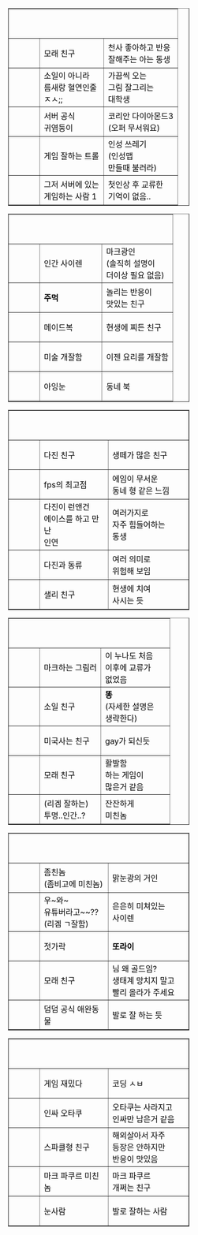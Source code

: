 <!DOCTYPE html>
<html lang="en">
<head>
    <meta charset="UTF-8">
    <meta name="viewport" content="width=device-width, initial-scale=1.0">
    <title>덤앤더머첫인상현인상표 - by Kei</title>
    <style>
        *{box-sizing: border-box; padding: 0px; margin: 0px;}
        body{
            color: black;
            font-size: small;
            text-align: center;
        }
        a{
            text-decoration: none;
            color: black;
        }
        .div1{background-image: url(data/dnd/2025__1.png);
        background-size: 300px 380px;
        background-repeat: no-repeat;
        position: relative;
    }
        .div2{background-image: url(data/dnd/2025__2.png);
        background-size: 300px 380px;
        background-repeat: no-repeat;
        position: relative;
    }
        .div3{background-image: url(data/dnd/2025__3.png);
        background-size: 300px 380px;
        background-repeat: no-repeat;
        position: relative;
    }
        .div4{background-image: url(data/dnd/2025__4.png);
        background-size: 300px 380px;
        background-repeat: no-repeat;
        position: relative;
    }
        .div5{background-image: url(data/dnd/2025__5.png);
        background-size: 300px 380px;
        background-repeat: no-repeat;
        position: relative;
    }
        .div6{background-image: url(data/dnd/2025__6.png);
        background-size: 300px 380px;
        background-repeat: no-repeat;
        position: relative;
        color: black;
    }
    .top{
        width: 290px;
        height: 60px;
    }
    .headimg{
        width: 63px;
        height: 60px;
    }
    .first{
        width: 38%;
    }
    </style>
</head>
<body>
    <div class="div1">
        <table border="1">
            <tr>
                <td colspan="3"  class="top"></td>
            </tr>
            <tr>
                <td class="headimg"></td>
                <td class="first">
                    모래 친구
                </td>
                <td>
                    천사 좋아하고 반응<br>잘해주는 아는 동생
                </td>
            </tr>
            <tr>
                <td class="headimg"></td>
                <td class="first">
                    소일이 아니라<br>름새랑 혈연인줄<br>ㅈㅅ;;
                </td>
                <td>
                    가끔씩 오는<br>그림 잘그리는<br>대학생
                </td>
            </tr><tr>
                <td class="headimg"></td>
                <td class="first">
                    서버 공식<br>귀염둥이
                </td>
                <td>
                    코리안 다이아몬드3<br>(오퍼 무서워요)
                </td>
            </tr><tr>
                <td class="headimg"></td>
                <td class="first">
                    게임 잘하는 트롤
                </td>
                <td>
                    인성 쓰레기<br>(인성맵<br>만들때 불러라)
                </td>
            </tr><tr>
                <td class="headimg"></td>
                <td class="first">
                    그저 서버에 있는<br>게임하는 사람 1
                </td>
                <td>
                    첫인상 후 교류한<br>기억이 없음..
                </td>
            </tr>
        </table>
    </div>
    <div class="div2">
        <table border="1">
            <tr>
                <td colspan="3"  class="top"></td>
            </tr>
            <tr>
                <td class="headimg"></td>
                <td class="first">
                    인간 사이렌
                </td>
                <td>
                    마크광인<br>(솔직히 설명이<br>더이상 필요 없음)
                </td>
            </tr>
            <tr>
                <td class="headimg"></td>
                <td class="first">
                    <b>주먹</b>
                </td>
                <td>
                    놀리는 반응이<br>맛있는 친구
                </td>
            </tr><tr>
                <td class="headimg"></td>
                <td class="first">
                    <a href="https://youtu.be/qNJydXHheGE?si=OfQB6JiEjNKCiZKw">메이드복</a>
                </td>
                <td>
                    현생에 찌든 친구
                </td>
            </tr><tr>
                <td class="headimg"></td>
                <td class="first">
                    미술 개잘함
                </td>
                <td>
                    이젠 요리를 개잘함
                </td>
            </tr><tr>
                <td class="headimg"></td>
                <td class="first">
                    아잉눈
                </td>
                <td>
                    동네 북
                </td>
            </tr>
        </table>
    </div>
    <div class="div3">
        <table border="1">
            <tr>
                <td colspan="3"  class="top"></td>
            </tr>
            <tr>
                <td class="headimg"></td>
                <td class="first">
                    다진 친구
                </td>
                <td>
                    생떼가 많은 친구
                </td>
            </tr>
            <tr>
                <td class="headimg"></td>
                <td class="first">
                    fps의 최고점
                </td>
                <td>
                    에임이 무서운<br>동네 형 같은 느낌
                </td>
            </tr><tr>
                <td class="headimg"></td>
                <td class="first">
                    다진이 런앤건<br>에이스를 하고 만난<br>인연
                </td>
                <td>
                    여러가지로<br>자주 힘들어하는<br>동생
                </td>
            </tr><tr>
                <td class="headimg"></td>
                <td class="first">
                    다진과 동류
                </td>
                <td>
                    여러 의미로<br>위험해 보임
                </td>
            </tr><tr>
                <td class="headimg"></td>
                <td class="first">
                    샐리 친구
                </td>
                <td>
                    현생에 치여<br>사시는 듯
                </td>
            </tr>
        </table>
    </div>
    <div class="div4">
        <table border="1">
            <tr>
                <td colspan="3"  class="top"></td>
            </tr>
            <tr>
                <td class="headimg"></td>
                <td class="first">
                    마크하는 그림러
                </td>
                <td>
                    이 누나도 처음<br>이후에 교류가<br>없었음
                </td>
            </tr>
            <tr>
                <td class="headimg"></td>
                <td class="first">
                    소일 친구
                </td>
                <td>
                    <b>똥</b><br>(자세한 설명은<br>생략한다)
                </td>
            </tr><tr>
                <td class="headimg"></td>
                <td class="first">
                    미국사는 친구
                </td>
                <td>
                    gay가 되신듯
                </td>
            </tr><tr>
                <td class="headimg"></td>
                <td class="first">
                    모래 친구
                </td>
                <td>
                    활발함<br>하는 게임이<br>많은거 같음
                </td>
            </tr><tr>
                <td class="headimg"></td>
                <td class="first">
                    (리겜 잘하는)<br>투명..인간..?
                </td>
                <td>
                    잔잔하게<br>미친놈
                </td>
            </tr>
        </table>
    </div>
    <div class="div5">
        <table border="1">
            <tr>
                <td colspan="3"  class="top"></td>
            </tr>
            <tr>
                <td class="headimg"></td>
                <td class="first">
                    좀친놈<br>(좀비고에 미친놈)
                </td>
                <td>
                    맑눈광의 거인
                </td>
            </tr>
            <tr>
                <td class="headimg"></td>
                <td class="first">
                    우~와~<br>유튜버라고~~??<br>(리겜 ㄱ잘함)
                </td>
                <td>
                    은은히 미쳐있는<br>사이렌
                </td>
            </tr><tr>
                <td class="headimg"></td>
                <td class="first">
                    젓가락
                </td>
                <td>
                    <b>또라이</b>
                </td>
            </tr><tr>
                <td class="headimg"></td>
                <td class="first">
                    모래 친구
                </td>
                <td>
                    님 왜 골드임?<br>생태계 망치지 말고<br>빨리 올라가 주세요
                </td>
            </tr><tr>
                <td class="headimg"></td>
                <td class="first">
                    덤덤 공식 애완동물
                </td>
                <td>
                    발로 잘 하는 듯
                </td>
            </tr>
        </table>
    </div>
    <div class="div6">
        <table border="1">
            <tr>
                <td colspan="3"  class="top"></td>
            </tr>
            <tr>
                <td class="headimg"></td>
                <td class="first">
                    게임 재밌다
                </td>
                <td>
                    코딩 ㅅㅂ
                </td>
            </tr>
            <tr>
                <td class="headimg"></td>
                <td class="first">
                    인싸 오타쿠
                </td>
                <td>
                    오타쿠는 사라지고<br>인싸만 남은거 같음
                </td>
            </tr><tr>
                <td class="headimg"></td>
                <td class="first">
                    스파클형 친구
                </td>
                <td>
                    해외살아서 자주<br>등장은 안하지만<br>반응이 맛있음
                </td>
            </tr><tr>
                <td class="headimg"></td>
                <td class="first">
                    마크 파쿠르 미친놈
                </td>
                <td>
                    마크 파쿠르<br>개쩌는 친구
                </td>
            </tr><tr>
                <td class="headimg"></td>
                <td class="first">
                    눈사람
                </td>
                <td>
                    발로 잘하는 사람
                </td>
            </tr>
        </table>
    </div>
<br><br>

</body>
</html>

